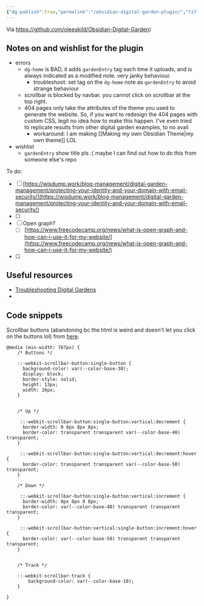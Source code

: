 ```yaml
---
{"dg-publish":true,"permalink":"/obsidian-digital-garden-plugin/","title":"Obsidian Digital Garden Plugin","tags":["technology","website"],"created":"2024-05-16","updated":"2024-05-16"}
---
```


Via https://github.com/oleeskild/Obsidian-Digital-Garden)

## Notes on and wishlist for the plugin

- errors
	- `dg-home` is BAD, it adds `gardenEntry` tag each time it uploads, and is always indicated as a modified note. very janky behaviour.
		- troubleshoot: set tag on the `dg-home` note as `gardenEntry` to avoid strange behaviour
	- scrollbar is blocked by navbar. you cannot click on scrollbar at the top right.
	- 404 pages only take the attributes of the theme you used to generate the website. So, if you want to redesign the 404 pages with custom CSS, legit no idea how to make this happen. I've even tried to replicate results from other digital garden examples, to no avail
		- workaround: I am making [[Making my own Obsidian Theme\|my own theme]] LOL
- wishlist
	- `gardenEntry` show title pls :( maybe I can find out how to do this from someone else's repo

To do:

- [ ] [https://wisdump.work/blog-management/digital-garden-management/protecting-your-identity-and-your-domain-with-email-security/](https://wisdump.work/blog-management/digital-garden-management/protecting-your-identity-and-your-domain-with-email-security/)
- [ ] 
- [ ] Open graph?
    - [ ] [https://www.freecodecamp.org/news/what-is-open-graph-and-how-can-i-use-it-for-my-website/](https://www.freecodecamp.org/news/what-is-open-graph-and-how-can-i-use-it-for-my-website/)
- [ ] 

## Useful resources

- [Troubleshooting Digital Gardens](https://wisdump.work/blog-management/digital-garden-management/troubleshooting-digital-gardens/)
- 

## Code snippets

Scrollbar buttons (abandoning bc the html is weird and doesn't let you click on the buttons lol) from [here](https://stackoverflow.com/questions/70879021/how-to-custom-scroll-bar-with-default-arrow-in-css).

```
@media (min-width: 767px) {    
    /* Buttons */
    
    ::-webkit-scrollbar-button:single-button {
      background-color: var(--color-base-30);
      display: block;
      border-style: solid;
      height: 13px;
      width: 16px;
    }
    
    
    /* Up */
    
     ::-webkit-scrollbar-button:single-button:vertical:decrement {
      border-width: 0 8px 8px 8px;
      border-color: transparent transparent var(--color-base-40) transparent;
    }
    
     ::-webkit-scrollbar-button:single-button:vertical:decrement:hover {
      border-color: transparent transparent var(--color-base-50) transparent;
    }
    
    /* Down */
    
     ::-webkit-scrollbar-button:single-button:vertical:increment {
      border-width: 8px 8px 0 8px;
      border-color: var(--color-base-40) transparent transparent transparent;
    }
    
     ::-webkit-scrollbar-button:vertical:single-button:increment:hover {
      border-color: var(--color-base-50) transparent transparent transparent;
    }
    
    
    /* Track */
    
    ::-webkit-scrollbar-track {
        background-color: var(--color-base-10);
    }
    
}

```

